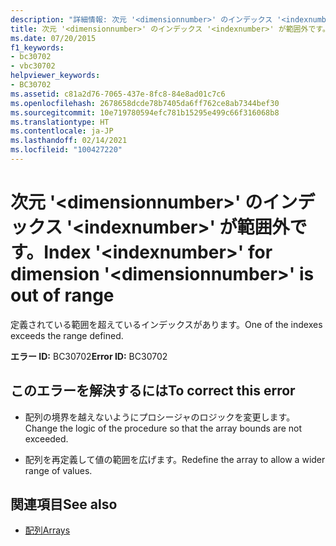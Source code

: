 ```yaml
---
description: "詳細情報: 次元 '<dimensionnumber>' のインデックス '<indexnumber>' が範囲外です"
title: 次元 '<dimensionnumber>' のインデックス '<indexnumber>' が範囲外です。
ms.date: 07/20/2015
f1_keywords:
- bc30702
- vbc30702
helpviewer_keywords:
- BC30702
ms.assetid: c81a2d76-7065-437e-8fc8-84e8ad01c7c6
ms.openlocfilehash: 2678658dcde78b7405da6ff762ce8ab7344bef30
ms.sourcegitcommit: 10e719780594efc781b15295e499c66f316068b8
ms.translationtype: HT
ms.contentlocale: ja-JP
ms.lasthandoff: 02/14/2021
ms.locfileid: "100427220"
---
```

# <a name="index-indexnumber-for-dimension-dimensionnumber-is-out-of-range"></a><span data-ttu-id="35c4a-103">次元 '\<dimensionnumber>' のインデックス '\<indexnumber>' が範囲外です。</span><span class="sxs-lookup"><span data-stu-id="35c4a-103">Index '\<indexnumber>' for dimension '\<dimensionnumber>' is out of range</span></span>

<span data-ttu-id="35c4a-104">定義されている範囲を超えているインデックスがあります。</span><span class="sxs-lookup"><span data-stu-id="35c4a-104">One of the indexes exceeds the range defined.</span></span>  
  
 <span data-ttu-id="35c4a-105">**エラー ID:** BC30702</span><span class="sxs-lookup"><span data-stu-id="35c4a-105">**Error ID:** BC30702</span></span>  
  
## <a name="to-correct-this-error"></a><span data-ttu-id="35c4a-106">このエラーを解決するには</span><span class="sxs-lookup"><span data-stu-id="35c4a-106">To correct this error</span></span>  
  
- <span data-ttu-id="35c4a-107">配列の境界を越えないようにプロシージャのロジックを変更します。</span><span class="sxs-lookup"><span data-stu-id="35c4a-107">Change the logic of the procedure so that the array bounds are not exceeded.</span></span>  
  
- <span data-ttu-id="35c4a-108">配列を再定義して値の範囲を広げます。</span><span class="sxs-lookup"><span data-stu-id="35c4a-108">Redefine the array to allow a wider range of values.</span></span>  
  
## <a name="see-also"></a><span data-ttu-id="35c4a-109">関連項目</span><span class="sxs-lookup"><span data-stu-id="35c4a-109">See also</span></span>

- [<span data-ttu-id="35c4a-110">配列</span><span class="sxs-lookup"><span data-stu-id="35c4a-110">Arrays</span></span>](../programming-guide/language-features/arrays/index.md)
